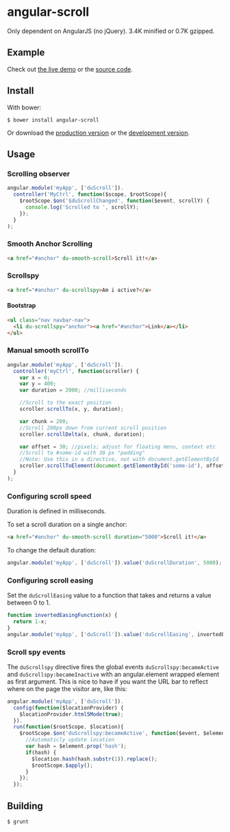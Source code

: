 angular-scroll
==============

Only dependent on AngularJS (no jQuery). 3.4K minified or 0.7K gzipped.

Example
-------
Check out [the live demo](http://durated.github.io/angular-scroll/) or the [source code](https://github.com/durated/angular-scroll/blob/master/example/index.html).

Install
-------
With bower:

    $ bower install angular-scroll

Or download the [production version](https://raw.github.com/durated/angular-scroll/master/angular-scroll.min.js) or the [development version](https://raw.github.com/durated/angular-scroll/master/angular-scroll.js).

Usage
-----

### Scrolling observer
```js
angular.module('myApp', ['duScroll']).
  controller('MyCtrl', function($scope, $rootScope){
    $rootScope.$on('$duScrollChanged', function($event, scrollY) {
      console.log('Scrolled to ', scrollY);
    });
  }
);
```

### Smooth Anchor Scrolling
```html
<a href="#anchor" du-smooth-scroll>Scroll it!</a>
```

### Scrollspy
```html
<a href="#anchor" du-scrollspy>Am i active?</a>
```

#### Bootstrap
```html
<ul class="nav navbar-nav">
  <li du-scrollspy="anchor"><a href="#anchor">Link</a></li>
</ul>
```


### Manual smooth scrollTo
```js
angular.module('myApp', ['duScroll']).
  controller('myCtrl', function(scroller) {
    var x = 0;
    var y = 400;
    var duration = 2000; //milliseconds

    //Scroll to the exact position
    scroller.scrollTo(x, y, duration);

    var chunk = 200;
    //Scroll 200px down from current scroll position
    scroller.scrollDelta(x, chunk, duration);

    var offset = 30; //pixels; adjust for floating menu, context etc
    //Scroll to #some-id with 30 px "padding"
    //Note: Use this in a directive, not with document.getElementById 
    scroller.scrollToElement(document.getElementById('some-id'), offset, duration);
  }
);
```

### Configuring scroll speed
Duration is defined in milliseconds.

To set a scroll duration on a single anchor:
```html
<a href="#anchor" du-smooth-scroll duration="5000">Scroll it!</a>
```

To change the default duration:
```js
angular.module('myApp', ['duScroll']).value('duScrollDuration', 5000);
```

### Configuring scroll easing
Set the `duScrollEasing` value to a function that takes and returns a value between 0 to 1.

```js
function invertedEasingFunction(x) {
  return 1-x;
}
angular.module('myApp', ['duScroll']).value('duScrollEasing', invertedEasingFunction);
```

### Scroll spy events

The `duScrollspy` directive fires the global events `duScrollspy:becameActive` and `duScrollspy:becameInactive` with an angular.element wrapped element as first argument. This is nice to have if you want the URL bar to reflect where on the page the visitor are, like this: 

```js
angular.module('myApp', ['duScroll']).
  config(function($locationProvider) {
    $locationProvider.html5Mode(true);
  }).
  run(function($rootScope, $location){
    $rootScope.$on('duScrollspy:becameActive', function($event, $element){
      //Automaticly update location
      var hash = $element.prop('hash');
      if(hash) {
        $location.hash(hash.substr(1)).replace();
        $rootScope.$apply();
      }
    });
  });
```

Building
--------

    $ grunt
